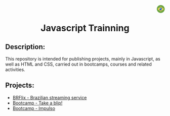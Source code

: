 <a href="https://github.com/rafaelrvital/Javascript-Trainning/blob/main/README_PT-BR.md"><img src="https://github.com/rafaelrvital/rafaelrvital/blob/main/assets/flags/br.png" width="25" align="right" title="Mudar para português"></a>

<br>

<div align=center>

# Javascript Trainning

</div>

## Description:

This repository is intended for publishing projects, mainly in Javascript, as well as HTML and CSS, carried out in bootcamps, courses and related activities.

## Projects:

- <a href="https://github.com/rafaelrvital/Javascript-Trainning/tree/main/BRFlix">BRFlix - Brazilian streaming service</a>
- <a href="https://github.com/rafaelrvital/Javascript-Trainning/tree/main/bootcamp-TakeABlip">Bootcamp - Take a blip!</a>
- <a href="https://github.com/rafaelrvital/Javascript-Trainning/tree/main/bootcamp-Impulso">Bootcamp - Impulso</a>